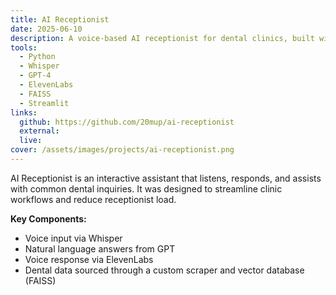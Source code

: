 ```yaml
---
title: AI Receptionist
date: 2025-06-10
description: A voice-based AI receptionist for dental clinics, built with Whisper, GPT, and ElevenLabs.
tools:
  - Python
  - Whisper
  - GPT-4
  - ElevenLabs
  - FAISS
  - Streamlit
links:
  github: https://github.com/20mup/ai-receptionist
  external: 
  live: 
cover: /assets/images/projects/ai-receptionist.png
---
```


AI Receptionist is an interactive assistant that listens, responds, and assists with common dental inquiries. It was designed to streamline clinic workflows and reduce receptionist load.

**Key Components:**
- Voice input via Whisper
- Natural language answers from GPT
- Voice response via ElevenLabs
- Dental data sourced through a custom scraper and vector database (FAISS)
